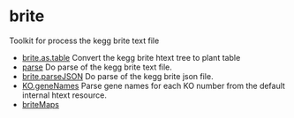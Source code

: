 ﻿# brite

Toolkit for process the kegg brite text file

+ [brite.as.table](brite/brite.as.table.1) Convert the kegg brite htext tree to plant table
+ [parse](brite/parse.1) Do parse of the kegg brite text file.
+ [brite.parseJSON](brite/brite.parseJSON.1) Do parse of the kegg brite json file.
+ [KO.geneNames](brite/KO.geneNames.1) Parse gene names for each KO number from the default internal htext resource.
+ [briteMaps](brite/briteMaps.1) 
